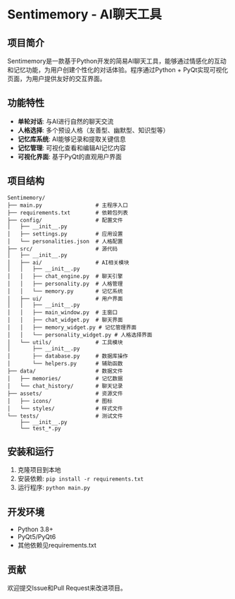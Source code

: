 # Sentimemory - AI聊天工具

## 项目简介
Sentimemory是一款基于Python开发的简易AI聊天工具，能够通过情感化的互动和记忆功能，为用户创建个性化的对话体验。程序通过Python + PyQt实现可视化页面，为用户提供友好的交互界面。

## 功能特性
- **单轮对话**: 与AI进行自然的聊天交流
- **人格选择**: 多个预设人格（友善型、幽默型、知识型等）
- **记忆库系统**: AI能够记录和提取关键信息
- **记忆管理**: 可视化查看和编辑AI记忆内容
- **可视化界面**: 基于PyQt的直观用户界面

## 项目结构
```
Sentimemory/
├── main.py                 # 主程序入口
├── requirements.txt        # 依赖包列表
├── config/                 # 配置文件
│   ├── __init__.py
│   ├── settings.py         # 应用设置
│   └── personalities.json  # 人格配置
├── src/                    # 源代码
│   ├── __init__.py
│   ├── ai/                 # AI相关模块
│   │   ├── __init__.py
│   │   ├── chat_engine.py  # 聊天引擎
│   │   ├── personality.py  # 人格管理
│   │   └── memory.py       # 记忆系统
│   ├── ui/                 # 用户界面
│   │   ├── __init__.py
│   │   ├── main_window.py  # 主窗口
│   │   ├── chat_widget.py  # 聊天界面
│   │   ├── memory_widget.py # 记忆管理界面
│   │   └── personality_widget.py # 人格选择界面
│   └── utils/              # 工具模块
│       ├── __init__.py
│       ├── database.py     # 数据库操作
│       └── helpers.py      # 辅助函数
├── data/                   # 数据文件
│   ├── memories/           # 记忆数据
│   └── chat_history/       # 聊天记录
├── assets/                 # 资源文件
│   ├── icons/              # 图标
│   └── styles/             # 样式文件
└── tests/                  # 测试文件
    ├── __init__.py
    └── test_*.py
```

## 安装和运行
1. 克隆项目到本地
2. 安装依赖: `pip install -r requirements.txt`
3. 运行程序: `python main.py`

## 开发环境
- Python 3.8+
- PyQt5/PyQt6
- 其他依赖见requirements.txt

## 贡献
欢迎提交Issue和Pull Request来改进项目。
